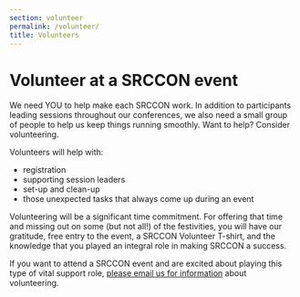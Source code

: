 ```yaml
---
section: volunteer
permalink: /volunteer/
title: Volunteers
---
```


# Volunteer at a SRCCON event

We need YOU to help make each SRCCON work. In addition to participants leading sessions throughout our conferences, we also need a small group of people to help us keep things running smoothly. Want to help? Consider volunteering.

Volunteers will help with:

* registration
* supporting session leaders
* set-up and clean-up
* those unexpected tasks that always come up during an event

Volunteering will be a significant time commitment. For offering that time and missing out on some (but not all!) of the festivities, you will have our gratitude, free entry to the event, a SRCCON Volunteer T-shirt, and the knowledge that you played an integral role in making SRCCON a success.

If you want to attend a SRCCON event and are excited about playing this type of vital support role, [please email us for information](mailto:srccon@opennews.org) about volunteering.
